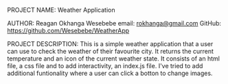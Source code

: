 PROJECT NAME:
Weather Application



AUTHOR:
Reagan Okhanga Wesebebe
email: rokhanga@gmail.com
GitHub: https://github.com/Wesebebe/WeatherApp



PROJECT DESCRIPTION:
This is a simple weather application that  a user can use to check the weather of their favourite city. It returns the current temperature and an icon of the current weather state.
It consists of an html file, a css file and to add interactivity, an index.js file.
I've tried to add additional funtionality where a user can click a botton to change images.

